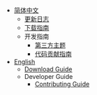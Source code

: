 - [简体中文](/zh-cn/)
  - [更新日志](/zh-cn/CHANGELOG.md)
  - [下载指南](/zh-cn/download.md)
  - 开发指南
    - [第三方主题](/zh-cn/developer-guide/theme.md)
    - [代码贡献指南](/zh-cn/developer-guide/CONTRIBUTING.md)
- [English](/en/)
  - [Download Guide](/en/download.md)
  - Developer Guide
    - [Contributing Guide](/en/developer-guide/CONTRIBUTING.md)
